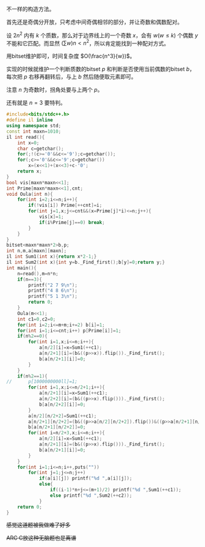 不一样的构造方法。

首先还是奇偶分开放，只考虑中间奇偶相邻的部分，并让奇数和偶数配对。

设 $2n^2$ 内有 $k$ 个质数，那么对于边界线上的一个奇数 $x$，会有 $w(w\le k)$ 个偶数 $y$ 不能和它匹配。而显然 $(\sum w)n<n^2$，所以肯定能找到一种配对方式。

用bitset维护即可，时间复杂度 $O(\frac{n^3}{w})$。

实现的时候就维护一个判断质数的bitset $p$ 和判断是否使用当前偶数的bitset $b$，每次把 $p$ 右移再翻转后，与上 $b$ 然后随便取元素即可。

注意 $n$ 为奇数时，拐角处要与上两个 $p$。

还有就是 $n=3$ 要特判。

```cpp
#include<bits/stdc++.h>
#define il inline
using namespace std;
const int maxn=1010;
il int read(){
	int x=0;
	char c=getchar();
	for(;!(c>='0'&&c<='9');c=getchar());
	for(;c>='0'&&c<='9';c=getchar())
		x=(x<<1)+(x<<3)+c-'0';
	return x;
}
bool vis[maxn*maxn<<1];
int Prime[maxn*maxn<<1],cnt;
void Oula(int n){
	for(int i=2;i<=n;i++){
		if(!vis[i]) Prime[++cnt]=i;
		for(int j=1,x;j<=cnt&&(x=Prime[j]*i)<=n;j++){
			vis[x]=1;
			if(i%Prime[j]==0) break;
		}
	}
}
bitset<maxn*maxn*2>b,p;
int n,m,a[maxn][maxn];
il int Sum1(int x){return x*2-1;}
il int Sum2(int x){int y=b._Find_first();b[y]=0;return y;}
int main(){
	n=read(),m=n*n;
	if(n==3){
		printf("2 7 9\n");
		printf("4 8 6\n");
		printf("5 1 3\n");
		return 0;
	}
	Oula(m<<1);
	int c1=0,c2=0;
	for(int i=2;i<=m+m;i+=2) b[i]=1;
	for(int i=1;i<=cnt;i++) p[Prime[i]]=1;
	if(n%2==0){ 
		for(int i=1,x;i<=n;i++){
			a[n/2][i]=x=Sum1(++c1);
			a[n/2+1][i]=(b&((p>>x)).flip())._Find_first();
			b[a[n/2+1][i]]=0;
		}
	}
	if(n%2==1){
//		p[1000000000ll]=1;
		for(int i=1,x;i<=n/2+1;i++){
			a[n/2+1][i]=x=Sum1(++c1);
			a[n/2+2][i]=(b&((p>>x).flip()))._Find_first(); 
			b[a[n/2+2][i]]=0;
		}
		a[n/2][n/2+2]=Sum1(++c1);
		a[n/2+1][n/2+2]=(b&((p>>a[n/2][n/2+2]).flip())&((p>>a[n/2+1][n/2+1]).flip()))._Find_first();
		b[a[n/2+1][n/2+2]]=0;
		for(int i=n/2+3,x;i<=n;i++){
			a[n/2][i]=x=Sum1(++c1);
			a[n/2+1][i]=(b&((p>>x).flip()))._Find_first();
			b[a[n/2+1][i]]=0;
		}
	} 
	for(int i=1;i<=n;i++,puts(""))
		for(int j=1;j<=n;j++)
			if(a[i][j]) printf("%d ",a[i][j]);
			else{
				if((i-1)*n+j<=(m+1)/2) printf("%d ",Sum1(++c1));
				else printf("%d ",Sum2(++c2));
			}
	return 0;
} 
```

~~感觉这道题被我做难了好多~~

~~ARC C放这种无脑题也是离谱~~